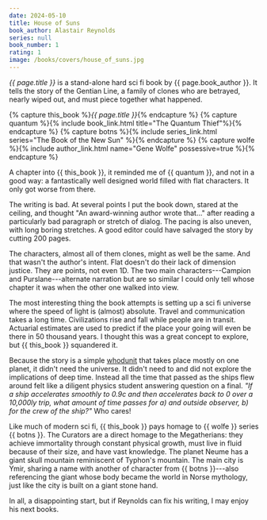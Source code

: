 ```yaml
---
date: 2024-05-10
title: House of Suns
book_author: Alastair Reynolds
series: null
book_number: 1
rating: 1
image: /books/covers/house_of_suns.jpg
---
```


<cite class="book-title">{{ page.title }}</cite> is a stand-alone hard sci fi
book by {{ page.book_author }}. It tells the story of the Gentian Line, a
family of clones who are betrayed, nearly wiped out, and must piece together
what happened.

{% capture this_book %}<cite class="book-title">{{ page.title }}</cite>{% endcapture %}
{% capture quantum %}{% include book_link.html title="The Quantum Thief"%}{% endcapture %}
{% capture botns %}{% include series_link.html series="The Book of the New Sun" %}{% endcapture %}
{% capture wolfe %}{% include author_link.html name="Gene Wolfe" possessive=true %}{% endcapture %}

A chapter into {{ this_book }}, it reminded me of {{ quantum }}, and not in a
good way: a fantastically well designed world filled with flat characters. It
only got worse from there.

The writing is bad. At several points I put the book down, stared at the
ceiling, and thought "An award-winning author wrote that..." after reading a
particularly bad paragraph or stretch of dialog. The pacing is also uneven,
with long boring stretches. A good editor could have salvaged the story by
cutting 200 pages.

The characters, almost all of them clones, might as well be the same. And that
wasn't the author's intent. Flat doesn't do their lack of dimension justice.
They are points, not even 1D. The two main characters---Campion and
Purslane---alternate narration but are so similar I could only tell whose
chapter it was when the other one walked into view.

The most interesting thing the book attempts is setting up a sci fi universe
where the speed of light is (almost) absolute. Travel and communication takes
a long time. Civilizations rise and fall while people are in transit.
Actuarial estimates are used to predict if the place your going will even be
there in 50 thousand years. I thought this was a great concept to explore, but
{{ this_book }} squandered it.

Because the story is a simple [whodunit][who] that takes place mostly on one
planet, it didn't need the universe. It didn't need to and did not explore the
implications of deep time. Instead all the time that passed as the ships flew
around felt like a diligent physics student answering question on a final.
_"If a ship accelerates smoothly to 0.9c and then accelerates back to 0 over a
10,000ly trip, what amount of time passes for a) and outside observer, b) for
the crew of the ship?"_ Who cares!

[who]: https://en.wikipedia.org/wiki/Whodunit

Like much of modern sci fi, {{ this_book }} pays homage to {{ wolfe }} series
{{ botns }}. The Curators are a direct homage to the Megatherians: they
achieve immortality through constant physical growth, must live in fluid
because of their size, and have vast knowledge. The planet Neume has a giant
skull mountain reminiscent of Typhon's mountain. The main city is Ymir,
sharing a name with another of character from {{ botns }}---also referencing
the giant whose body became the world in Norse mythology, just like the city
is built on a giant stone hand.

In all, a disappointing start, but if Reynolds can fix his writing, I may
enjoy his next books.
